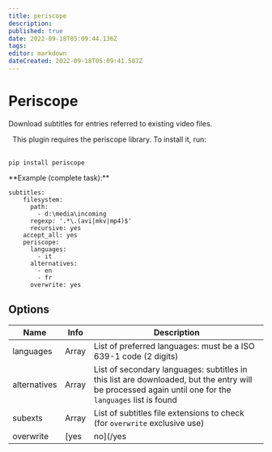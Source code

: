 ```yaml
---
title: periscope
description: 
published: true
date: 2022-09-18T05:09:44.136Z
tags: 
editor: markdown
dateCreated: 2022-09-18T05:09:41.587Z
---
```


# Periscope
Download subtitles for entries referred to existing video files.
<div class="alert alert-info" role="alert">
  <span class="glyphicon glyphicon glyphicon-download-alt"></span>
  &nbsp;
This plugin requires the periscope library. To install it, run:
<br/><br/>

```
pip install periscope
```
</div>
**Example (complete task):**

```
subtitles:
    filesystem:
      path: 
        - d:\media\incoming
      regexp: '.*\.(avi|mkv|mp4)$'
      recursive: yes
    accept_all: yes
    periscope:
      languages:
        - it
      alternatives:
        - en
        - fr
      overwrite: yes
```

## Options

| **Name** | **Info** | **Description** |
| --- | --- | --- |
| languages | Array | List of preferred languages: must be a ISO 639-1 code (2 digits) |
| alternatives | Array | List of secondary languages: subtitles in this list are downloaded, but the entry will be processed again until one for the `languages` list is found |
| subexts | Array | List of subtitles file extensions to check (for `overwrite` exclusive use) |
| overwrite | [yes|no](/yes|no) | Ignore videos already subbed (check for file with the extensions defined in the `subexts` list) |
